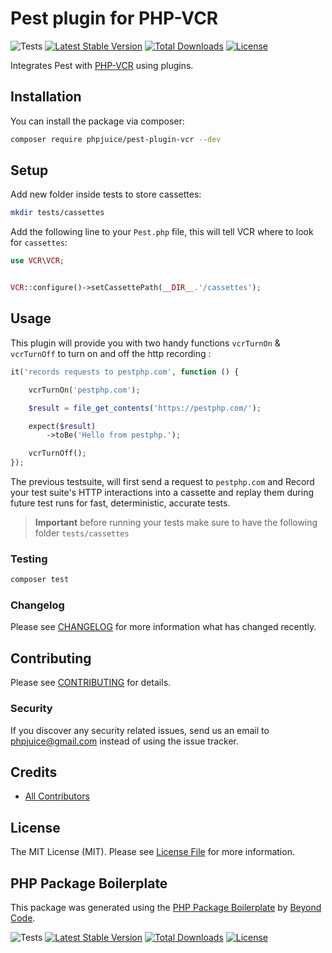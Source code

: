 # Pest plugin for PHP-VCR

![Tests](https://github.com/phpjuice/pest-plugin-vcr/actions/workflows/ci.yml/badge.svg)
[![Latest Stable Version](http://poser.pugx.org/phpjuice/pest-plugin-vcr/v)](https://packagist.org/packages/phpjuice/pest-plugin-vcr)
[![Total Downloads](http://poser.pugx.org/phpjuice/pest-plugin-vcr/downloads)](https://packagist.org/packages/phpjuice/pest-plugin-vcr)
[![License](http://poser.pugx.org/phpjuice/pest-plugin-vcr/license)](https://packagist.org/packages/phpjuice/pest-plugin-vcr)

Integrates Pest with [PHP-VCR](http://php-vcr.github.io) using plugins.

## Installation

You can install the package via composer:

```bash
composer require phpjuice/pest-plugin-vcr --dev
```

## Setup

Add new folder inside tests to store cassettes:

```bash
mkdir tests/cassettes
```

Add the following line to your `Pest.php` file, this will tell
VCR where to look for `cassettes`:

```php
use VCR\VCR;


VCR::configure()->setCassettePath(__DIR__.'/cassettes');
```

## Usage

This plugin will provide you with two handy functions `vcrTurnOn` & `vcrTurnOff` to turn on and off the http recording :

```php
it('records requests to pestphp.com', function () {

    vcrTurnOn('pestphp.com');

    $result = file_get_contents('https://pestphp.com/');

    expect($result)
        ->toBe('Hello from pestphp.');

    vcrTurnOff();
});
```

The previous testsuite, will first send a request to `pestphp.com` and
Record your test suite's HTTP interactions into a cassette and replay them
during future test runs for fast, deterministic, accurate tests.

> **Important** before running your tests make sure to have the following folder `tests/cassettes`

### Testing

```bash
composer test
```

### Changelog

Please see [CHANGELOG](../CHANGELOG.md) for more information what has changed recently.

## Contributing

Please see [CONTRIBUTING](../CONTRIBUTING.md) for details.

### Security

If you discover any security related issues, send us an email to phpjuice@gmail.com instead of using the issue tracker.

## Credits

- [All Contributors](../../../contributors)

## License

The MIT License (MIT). Please see [License File](../LICENSE.md) for more information.

## PHP Package Boilerplate

This package was generated using the [PHP Package Boilerplate](https://laravelpackageboilerplate.com) by [Beyond Code](http://beyondco.de/).

![Tests](https://github.com/phpjuice/pest-plugin-vcr/actions/workflows/ci.yml/badge.svg)
[![Latest Stable Version](http://poser.pugx.org/phpjuice/pest-plugin-vcr/v)](https://packagist.org/packages/phpjuice/pest-plugin-vcr)
[![Total Downloads](http://poser.pugx.org/phpjuice/pest-plugin-vcr/downloads)](https://packagist.org/packages/phpjuice/pest-plugin-vcr)
[![License](http://poser.pugx.org/phpjuice/pest-plugin-vcr/license)](https://packagist.org/packages/phpjuice/pest-plugin-vcr)

